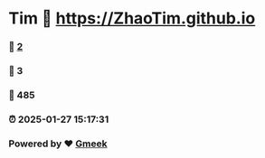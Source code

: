 # Tim :link: https://ZhaoTim.github.io 
### :page_facing_up: [2](https://ZhaoTim.github.io/tag.html) 
### :speech_balloon: 3 
### :hibiscus: 485 
### :alarm_clock: 2025-01-27 15:17:31 
### Powered by :heart: [Gmeek](https://github.com/Meekdai/Gmeek)
